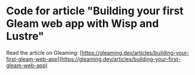 # Code for article "Building your first Gleam web app with Wisp and Lustre"

Read the article on Gleaming: [https://gleaming.dev/articles/building-your-first-gleam-web-app](https://gleaming.dev/articles/building-your-first-gleam-web-app)